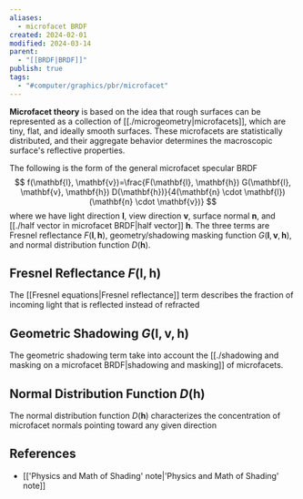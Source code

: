 ```yaml
---
aliases:
  - microfacet BRDF
created: 2024-02-01
modified: 2024-03-14
parent:
  - "[[BRDF|BRDF]]"
publish: true
tags:
  - "#computer/graphics/pbr/microfacet"
---
```


**Microfacet theory** is based on the idea that rough surfaces can be represented as a collection of [[./microgeometry|microfacets]], which are tiny, flat, and ideally smooth surfaces. These microfacets are statistically distributed, and their aggregate behavior determines the macroscopic surface's reflective properties.

The following is the form of the general microfacet specular BRDF
$$
f(\mathbf{l}, \mathbf{v})=\frac{F(\mathbf{l}, \mathbf{h}) G(\mathbf{l}, \mathbf{v}, \mathbf{h}) D(\mathbf{h})}{4(\mathbf{n} \cdot \mathbf{l})(\mathbf{n} \cdot \mathbf{v})}
$$
where we have light direction $\mathbf{l}$, view direction $\mathbf{v}$, surface normal $\mathbf{n}$, and [[./half vector in microfacet BRDF|half vector]] $\mathbf{h}$. The three terms are Fresnel reflectance $F(\mathbf{l}, \mathbf{h})$, geometry/shadowing masking function $G(\mathbf{l}, \mathbf{v}, \mathbf{h})$, and normal distribution function $D(\mathbf{h})$.

## Fresnel Reflectance $F(\mathbf{l}, \mathbf{h})$
The [[Fresnel equations|Fresnel reflectance]] term describes the fraction of incoming light that is reflected instead of refracted
## Geometric Shadowing $G(\mathbf{l}, \mathbf{v}, \mathbf{h})$
The geometric shadowing term take into account the [[./shadowing and masking on a microfacet BRDF|shadowing and masking]] of microfacets.
## Normal Distribution Function $D(\mathbf{h})$
The normal distribution function $D(\mathbf{h})$ characterizes the concentration of microfacet normals pointing toward any given direction

## References
- [['Physics and Math of Shading' note|'Physics and Math of Shading' note]]